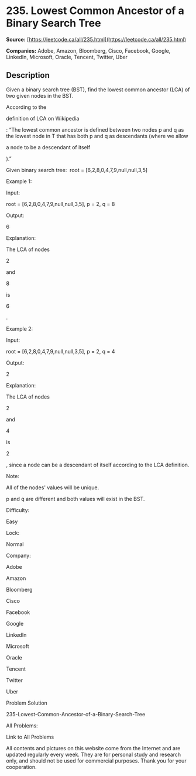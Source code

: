 # 235. Lowest Common Ancestor of a Binary Search Tree

**Source:** [https://leetcode.ca/all/235.html](https://leetcode.ca/all/235.html)

**Companies:** Adobe, Amazon, Bloomberg, Cisco, Facebook, Google, LinkedIn, Microsoft, Oracle, Tencent, Twitter, Uber

## Description

Given a binary search tree (BST), find the lowest common ancestor (LCA) of two given nodes in
        the BST.

According to the

definition of LCA on Wikipedia

: “The lowest
        common ancestor is defined between two nodes p and q as the lowest node in T that has
        both p and q as descendants (where we allow

a node to be a descendant of itself

).”

Given binary search tree:  root = [6,2,8,0,4,7,9,null,null,3,5]

Example 1:

Input:

root = [6,2,8,0,4,7,9,null,null,3,5], p = 2, q = 8

Output:

6

Explanation:

The LCA of nodes

2

and

8

is

6

.

Example 2:

Input:

root = [6,2,8,0,4,7,9,null,null,3,5], p = 2, q = 4

Output:

2

Explanation:

The LCA of nodes

2

and

4

is

2

, since a node can be a descendant of itself according to the LCA definition.

Note:

All of the nodes' values will be unique.

p and q are different and both values will exist in the BST.

Difficulty:

Easy

Lock:

Normal

Company:

Adobe

Amazon

Bloomberg

Cisco

Facebook

Google

LinkedIn

Microsoft

Oracle

Tencent

Twitter

Uber

Problem Solution

235-Lowest-Common-Ancestor-of-a-Binary-Search-Tree

All Problems:

Link to All Problems

All contents and pictures on this website come from the Internet and are updated regularly every week. They are for personal study and research only, and should not be used for commercial purposes. Thank you for your cooperation.

